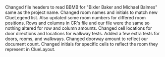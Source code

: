 Changed file headers to read BBMB for "Bixler Baker and Michael Balmes" same as the project name.
Changed room names and initials to match new ClueLegend list. Also updated some room numbers for differed room positions.
Rows and columns in CR's file and our file were the same so nothing altered for row and column amounts.
Changed cell locations for door directions and locations for walkway tests.
Added a few extra tests for doors, rooms, and walkways.
Changed doorway amount to reflect our document count.
Changed initials for specific cells to reflect the room they represent in ClueLayout.